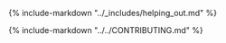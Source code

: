 {% include-markdown "../_includes/helping_out.md" %}

{% include-markdown "../../CONTRIBUTING.md" %}